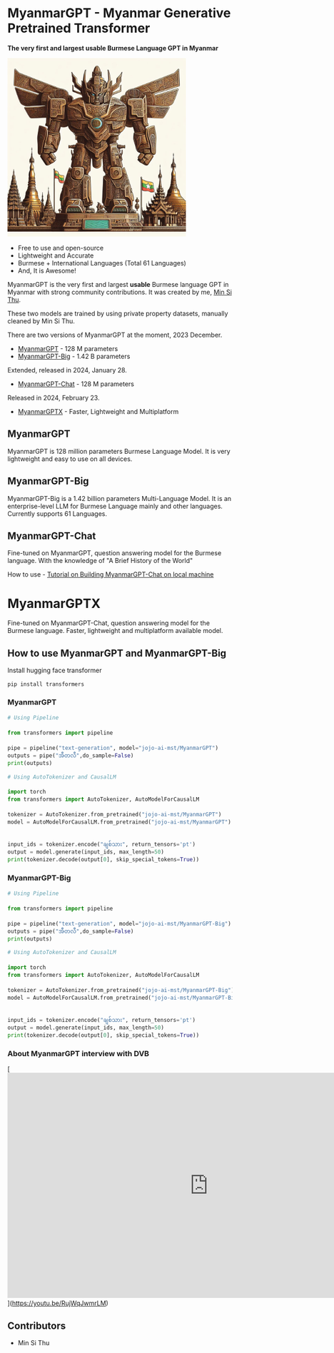 # MyanmarGPT - Myanmar Generative Pretrained Transformer
 **The very first and largest usable Burmese Language GPT in Myanmar**

<img src="./assets/MyanmarGPT Big.jpeg" width=400 height=400>

- Free to use and open-source
- Lightweight and Accurate
- Burmese + International Languages (Total 61 Languages)
- And, It is Awesome!

MyanmarGPT is the very first and largest **usable** Burmese language GPT in Myanmar with strong community contributions. It was created by me, [Min Si Thu](https://www.linkedin.com/in/min-si-thu/).

These two models are trained by using private property datasets, manually cleaned by Min Si Thu.

There are two versions of MyanmarGPT at the moment, 2023 December.
- [MyanmarGPT](https://huggingface.co/jojo-ai-mst/MyanmarGPT) - 128 M parameters
- [MyanmarGPT-Big](https://huggingface.co/jojo-ai-mst/MyanmarGPT-Big) - 1.42 B parameters

Extended, released in 2024, January 28.
- [MyanmarGPT-Chat](https://huggingface.co/jojo-ai-mst/MyanmarGPT-Chat) - 128 M parameters

Released in 2024, February 23.
- [MyanmarGPTX](https://huggingface.co/jojo-ai-mst/MyanmarGPTX) - Faster, Lightweight and Multiplatform

## MyanmarGPT

MyanmarGPT is 128 million parameters Burmese Language Model.
It is very lightweight and easy to use on all devices. 

## MyanmarGPT-Big

MyanmarGPT-Big is a 1.42 billion parameters Multi-Language Model.
It is an enterprise-level LLM for Burmese Language mainly and other languages.
Currently supports 61 Languages.

## MyanmarGPT-Chat

Fine-tuned on MyanmarGPT, question answering model for the Burmese language. 
With the knowledge of "A Brief History of the World"

How to use - [Tutorial on Building MyanmarGPT-Chat on local machine](https://www.kaggle.com/code/minsithu/running-myanmargpt-chat-with-burmese-language/notebook)

# MyanmarGPTX

Fine-tuned on MyanmarGPT-Chat, question answering model for the Burmese language.
Faster, lightweight and multiplatform available model.


## How to use MyanmarGPT and MyanmarGPT-Big

Install hugging face transformer
```shell
pip install transformers
```

### MyanmarGPT

```python
# Using Pipeline

from transformers import pipeline

pipe = pipeline("text-generation", model="jojo-ai-mst/MyanmarGPT")
outputs = pipe("အီတလီ",do_sample=False)
print(outputs)

```

```python
# Using AutoTokenizer and CausalLM

import torch
from transformers import AutoTokenizer, AutoModelForCausalLM

tokenizer = AutoTokenizer.from_pretrained("jojo-ai-mst/MyanmarGPT")
model = AutoModelForCausalLM.from_pretrained("jojo-ai-mst/MyanmarGPT")


input_ids = tokenizer.encode("ချစ်သား", return_tensors='pt')
output = model.generate(input_ids, max_length=50)
print(tokenizer.decode(output[0], skip_special_tokens=True))
```


### MyanmarGPT-Big

```python
# Using Pipeline

from transformers import pipeline

pipe = pipeline("text-generation", model="jojo-ai-mst/MyanmarGPT-Big")
outputs = pipe("အီတလီ",do_sample=False)
print(outputs)

```

```python
# Using AutoTokenizer and CausalLM

import torch
from transformers import AutoTokenizer, AutoModelForCausalLM

tokenizer = AutoTokenizer.from_pretrained("jojo-ai-mst/MyanmarGPT-Big")
model = AutoModelForCausalLM.from_pretrained("jojo-ai-mst/MyanmarGPT-Big")


input_ids = tokenizer.encode("ချစ်သား", return_tensors='pt')
output = model.generate(input_ids, max_length=50)
print(tokenizer.decode(output[0], skip_special_tokens=True))
```

### About MyanmarGPT interview with DVB

[[<iframe width="898" height="505" src="https://www.youtube.com/embed/RujWqJwmrLM" title="Chat GPT (AI) ကို မြန်မာလို သုံးစွဲနိုင်တော့မလား - DVB Youth Voice" frameborder="0" allow="accelerometer; autoplay; clipboard-write; encrypted-media; gyroscope; picture-in-picture; web-share" allowfullscreen></iframe>](https://youtu.be/RujWqJwmrLM)](https://youtu.be/RujWqJwmrLM)

## Contributors

- Min Si Thu

